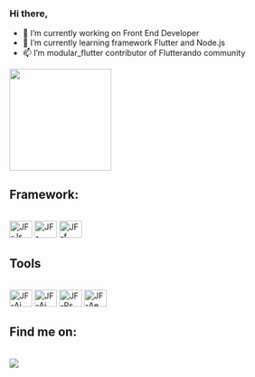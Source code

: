 ### Hi there, 

- 🔭 I’m currently working on Front End Developer
- 🌱 I’m currently learning framework Flutter and Node.js
- 📫 I’m modular_flutter contributor of Flutterando community  


<!--
**jfperondini/jfperondini** is a ✨ _special_ ✨ repository because its `README.md` (this file) appears on your GitHub profile.

Here are some ideas to get you started:

www.devicon.dev

- 🔭 I’m currently working on ...
- 🌱 I’m currently learning ...
- 👯 I’m looking to collaborate on ...
- 🤔 I’m looking for help with ...
- 💬 Ask me about ...
- 📫 How to reach me: ...
- 😄 Pronouns: ...
- ⚡ Fun fact: ...
-->

<div>
    <a href="htpps://github.com/jfperondini">
      <img height="180em" src="https://github-readme-stats.vercel.app/api/top-langs/?username=jfperondini&layout=compact&langs_count=16&theme-dark" />
    </a>
</div>



## Framework:
<div style="display: inline_block"><br>
   <img aling="center" alt="JF-Js" height="30" width="40" src="https://cdn.jsdelivr.net/gh/devicons/devicon/icons/javascript/javascript-plain.svg" />
    <img aling="center" alt="JF-Node" height="30" width="40" src="https://cdn.jsdelivr.net/gh/devicons/devicon/icons/nodejs/nodejs-original-wordmark.svg" />
    <img aling='center' alt='JF-f' height="30" width="40" src="https://cdn.jsdelivr.net/gh/devicons/devicon/icons/flutter/flutter-plain.svg">
</div>  
 
## Tools

<div style="display: inline_block"><br>
    <img aling="center"  alt="JF-Ai" height="30" width="40" src="https://cdn.jsdelivr.net/gh/devicons/devicon@v2.15.1/devicon.min.css">
    <img aling="center"  alt="JF-Ai" height="30" width="40" src="https://cdn.jsdelivr.net/gh/devicons/devicon/icons/illustrator/illustrator-line.svg">
    <img aling="center"  alt="JF-Ps" height="30" width="40" src="https://cdn.jsdelivr.net/gh/devicons/devicon/icons/photoshop/photoshop-line.svg">
    <img aling="center"  alt="JF-Ae" height="30" width="40" src="https://cdn.jsdelivr.net/gh/devicons/devicon/icons/aftereffects/aftereffects-plain.svg">  
   
 </div>  


## Find me on:
<div style="display: inline_block"><br>
    <a href="https://br.linkedin.com/in/jfperondini?original_referer=https%3A%2F%2Fwww.google.com%2F" target="_black"><img src="https://img.shields.io/badge/LinkedIn-0077B5?style=for-the-badge&logo=linkedin&logoColor=white" target="_black"></a>
   
</div>

    
